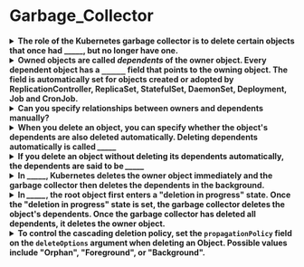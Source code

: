 # Garbage_Collector 

<details>
<summary>
<b>The role of the Kubernetes garbage collector is to delete certain objects that once had _____, but no longer have one.</b>
</summary>
an owner
</details>

<details>
<summary>
<b><span style="color: rgb(34, 34, 34);">Owned objects are called&nbsp;</span><em>dependents</em><span style="color: rgb(34, 34, 34);">&nbsp;of the owner object. Every dependent object has a&nbsp;</span><font face="monospace">_____</font><span style="color: rgb(34, 34, 34);">&nbsp;field that points to the owning object. The field is&nbsp;</span><span style="color: rgb(34, 34, 34);">automatically set </span><span style="color: rgb(34, 34, 34);">for objects created or adopted by ReplicationController, ReplicaSet, StatefulSet, DaemonSet, Deployment, Job and CronJob.</span></b>
</summary>
metadata.ownerReferences
</details>

<details>
<summary>
<b><span style="color: rgb(34, 34, 34);">Can you specify relationships between owners and dependents manually?</span></b>
</summary>
Yes - by&nbsp;setting the&nbsp;ownerReference&nbsp;field.
</details>

<details>
<summary>
<b><span style="color: rgb(34, 34, 34);">When you delete an object, you can specify whether the object's dependents are also deleted automatically. Deleting dependents automatically is called <i>_____</i></span></b>
</summary>
cascading deletion
</details>

<details>
<summary>
<b>If you delete an object without deleting its dependents automatically, the dependents are said to be <i>_____</i></b>
</summary>
orphaned
</details>

<details>
<summary>
<b><span style="color: rgb(34, 34, 34);">In _____</span><span style="color: rgb(34, 34, 34);">, Kubernetes deletes the owner object immediately and the garbage collector then deletes the dependents in the background.</span></b>
</summary>
background cascading deletion
</details>

<details>
<summary>
<b><span style="color: rgb(34, 34, 34);">In </span><i>_____</i><span style="color: rgb(34, 34, 34);">, the root object first enters a "deletion in progress" state.&nbsp;</span>Once the "deletion in progress" state is set, the garbage collector deletes the object's dependents. Once the garbage collector has deleted all dependents,&nbsp;it deletes the owner object.</b>
</summary>
foreground cascading deletion
</details>

<details>
<summary>
<b>To control the cascading deletion policy, set the&nbsp;<code>propagationPolicy</code>&nbsp;field on the&nbsp;<code>deleteOptions</code>&nbsp;argument when deleting an Object. Possible values include "Orphan", "Foreground", or "Background".</b>
</summary>
TODO
</details>

